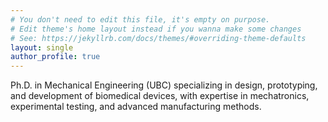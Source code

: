 ```yaml
---
# You don't need to edit this file, it's empty on purpose.
# Edit theme's home layout instead if you wanna make some changes
# See: https://jekyllrb.com/docs/themes/#overriding-theme-defaults
layout: single
author_profile: true
---
```

Ph.D. in Mechanical Engineering (UBC) specializing in design, prototyping, and development of biomedical devices, with expertise in mechatronics, experimental testing, and advanced manufacturing methods.


